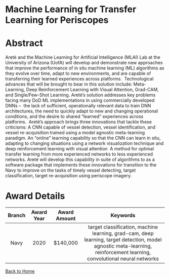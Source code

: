 
Machine Learning for Transfer Learning for Periscopes
=====================================================

# Abstract


Areté and the Machine Learning for Artificial Intelligence (MLAI) Lab at the University of Arizona (UofA) will develop and demonstrate new approaches that improve the performance of in situ machine learning (ML) algorithms as they evolve over time, adapt to new environments, and are capable of transferring their learned experiences across platforms.  Technological advances that will be brought to bear in this solution include: Meta-Learning, Deep Reinforcement Learning with Visual Attention, Grad-CAM, and Single/Few-Shot Learning. Areté’s solution addresses key problems facing many DoD ML implementations in using commercially developed DNNs –  the lack of sufficient, operationally relevant data to train DNN architectures, the need to quickly adapt to new and changing operational conditions, and the desire to shared “learned” experiences across platforms.  Areté’s approach brings three innovations that tackle these criticisms: A CNN capable of vessel detection, vessel identification, and vessel re-acquisition trained using a model agnostic meta-learning paradigm. An “online” learning capability so that the CNN can learn in situ, adapting to changing situations using a network visualization technique and deep reinforcement learning with visual attention  A method for optimal transfer learning from more experienced networks to less experienced networks. Areté will develop this capability in suite of algorithms to as a software package that implements these innovations for transition to the Navy to improve on the tasks of timely vessel detecting, target classification, target re-acquisition using periscope imagery.  

# Award Details

|Branch|Award Year|Award Amount|Keywords|
| :---: | :---: | :---: | :---: |
|Navy|2020|$140,000|target classification, machine learning, grad-cam, deep learning, target detection, model agnostic meta-learning, reinforcement learning, convolutional neural networks|
  
  


[Back to Home](https://github.com/chrischow/dod_sbir_awards#2220)